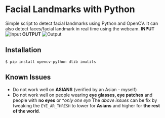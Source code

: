 # Facial Landmarks with Python
Simple script to detect facial landmarks using Python and OpenCV.
It can also detect faces/facial landmark in real time using the webcam.
**INPUT**
![Input](https://imgur.com/5tcH49U.jpg)
**OUTPUT**
![Output](https://imgur.com/b9bhQRb.png)

## Installation
`$ pip install opencv-python dlib imutils`

## Known Issues
- Do not work well on **ASIANS** (verified by an Asian - myself)
- Do not work well on people wearing **eye glasses, eye patches** and people with **no eyes** or **only one eye*
The _above issues_ can be fix by tweaking the `EYE_AR_THRESH` to lower for **Asians** and higher for **the rest of the world**.